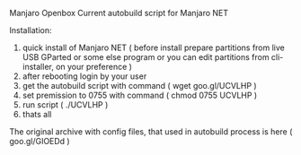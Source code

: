 


Manjaro Openbox Current autobuild script for Manjaro NET


Installation:

  1. quick install of Manjaro NET ( before install prepare partitions from live USB GParted or some else program or you can edit partitions from cli-installer, on your preference )
  2. after rebooting login by your user
  3. get the autobuild script with command ( wget goo.gl/UCVLHP )
  4. set premission to 0755 with command ( chmod 0755 UCVLHP )
  5. run script ( ./UCVLHP )
  6. thats all
  
  

The original archive with config files, that used in autobuild process is here ( goo.gl/GIOEDd )


